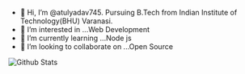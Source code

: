 - 👋 Hi, I’m @atulyadav745. Pursuing B.Tech from Indian Institute of Technology(BHU) Varanasi.
- 👀 I’m interested in ...Web Development
- 🌱 I’m currently learning ...Node js
- 💞️ I’m looking to collaborate on ...Open Source

![Github Stats](https://github-readme-stats.vercel.app/api?username=atulyadav745&theme=radical)
